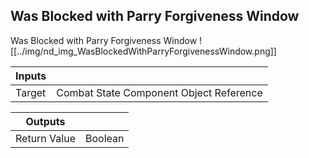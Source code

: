 ## Was Blocked with Parry Forgiveness Window
Was Blocked with Parry Forgiveness Window
![[../img/nd_img_WasBlockedWithParryForgivenessWindow.png]]

|Inputs||
|--|--|
| Target | Combat State Component Object Reference |

|Outputs||
|--|--|
| Return Value | Boolean |
